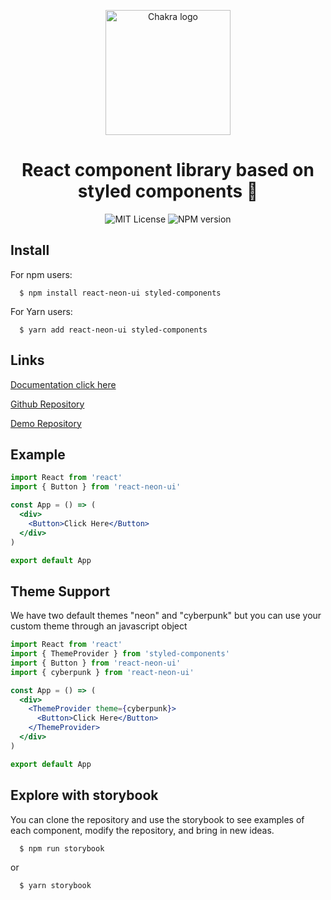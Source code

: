 <p align="center">
  <a href="https://react-neon-ui-demo.vercel.app/">
    <img src="https://raw.githubusercontent.com/jpalacio0612/react-neon-ui-demo/main/src/assets/logo.png" alt="Chakra logo" width="200" />
  </a>
</p>

<h1 align="center">React component library based on styled components 🚀</h1>
<p align="center">
  <img alt="MIT License" src="https://img.shields.io/github/license/chakra-ui/chakra-ui"/>
  <img alt="NPM version" src="https://badgen.net/npm/v/react-neon-ui" />
</p>


## Install

For npm users:

```shell
  $ npm install react-neon-ui styled-components
```

For Yarn users:

```shell
  $ yarn add react-neon-ui styled-components
```

## Links

[Documentation click here](https://react-neon-ui-demo.vercel.app/)

[Github Repository](https://github.com/jpalacio0612/react-neon-ui)

[Demo Repository](https://github.com/jpalacio0612/react-neon-ui-demo)

## Example

```jsx
import React from 'react'
import { Button } from 'react-neon-ui'

const App = () => (
  <div>
    <Button>Click Here</Button>
  </div>
)

export default App
```

## Theme Support

We have two default themes "neon" and "cyberpunk" but you can use your custom theme through an javascript object

```jsx
import React from 'react'
import { ThemeProvider } from 'styled-components'
import { Button } from 'react-neon-ui'
import { cyberpunk } from 'react-neon-ui'

const App = () => (
  <div>
    <ThemeProvider theme={cyberpunk}>
      <Button>Click Here</Button>
    </ThemeProvider>
  </div>
)

export default App
```

## Explore with storybook

You can clone the repository and use the storybook to see examples of each component, modify the repository, and bring in new ideas.

```shell
  $ npm run storybook
```

or

```shell
  $ yarn storybook
```
